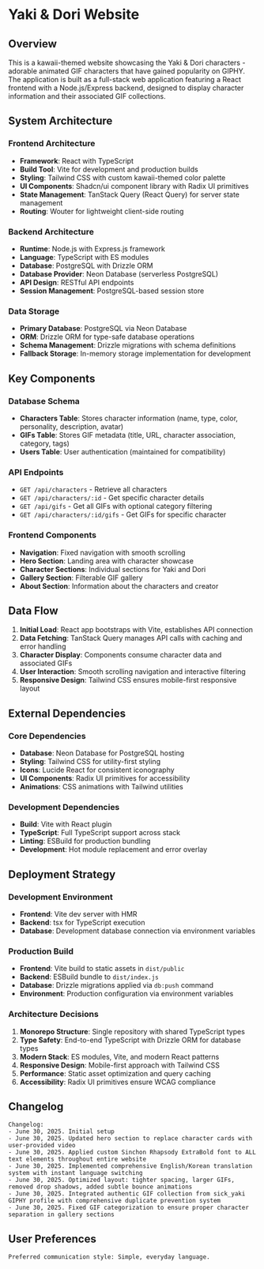 # Yaki & Dori Website

## Overview

This is a kawaii-themed website showcasing the Yaki & Dori characters - adorable animated GIF characters that have gained popularity on GIPHY. The application is built as a full-stack web application featuring a React frontend with a Node.js/Express backend, designed to display character information and their associated GIF collections.

## System Architecture

### Frontend Architecture
- **Framework**: React with TypeScript
- **Build Tool**: Vite for development and production builds
- **Styling**: Tailwind CSS with custom kawaii-themed color palette
- **UI Components**: Shadcn/ui component library with Radix UI primitives
- **State Management**: TanStack Query (React Query) for server state management
- **Routing**: Wouter for lightweight client-side routing

### Backend Architecture
- **Runtime**: Node.js with Express.js framework
- **Language**: TypeScript with ES modules
- **Database**: PostgreSQL with Drizzle ORM
- **Database Provider**: Neon Database (serverless PostgreSQL)
- **API Design**: RESTful API endpoints
- **Session Management**: PostgreSQL-based session store

### Data Storage
- **Primary Database**: PostgreSQL via Neon Database
- **ORM**: Drizzle ORM for type-safe database operations
- **Schema Management**: Drizzle migrations with schema definitions
- **Fallback Storage**: In-memory storage implementation for development

## Key Components

### Database Schema
- **Characters Table**: Stores character information (name, type, color, personality, description, avatar)
- **GIFs Table**: Stores GIF metadata (title, URL, character association, category, tags)
- **Users Table**: User authentication (maintained for compatibility)

### API Endpoints
- `GET /api/characters` - Retrieve all characters
- `GET /api/characters/:id` - Get specific character details
- `GET /api/gifs` - Get all GIFs with optional category filtering
- `GET /api/characters/:id/gifs` - Get GIFs for specific character

### Frontend Components
- **Navigation**: Fixed navigation with smooth scrolling
- **Hero Section**: Landing area with character showcase
- **Character Sections**: Individual sections for Yaki and Dori
- **Gallery Section**: Filterable GIF gallery
- **About Section**: Information about the characters and creator

## Data Flow

1. **Initial Load**: React app bootstraps with Vite, establishes API connection
2. **Data Fetching**: TanStack Query manages API calls with caching and error handling
3. **Character Display**: Components consume character data and associated GIFs
4. **User Interaction**: Smooth scrolling navigation and interactive filtering
5. **Responsive Design**: Tailwind CSS ensures mobile-first responsive layout

## External Dependencies

### Core Dependencies
- **Database**: Neon Database for PostgreSQL hosting
- **Styling**: Tailwind CSS for utility-first styling
- **Icons**: Lucide React for consistent iconography
- **UI Components**: Radix UI primitives for accessibility
- **Animations**: CSS animations with Tailwind utilities

### Development Dependencies
- **Build**: Vite with React plugin
- **TypeScript**: Full TypeScript support across stack
- **Linting**: ESBuild for production bundling
- **Development**: Hot module replacement and error overlay

## Deployment Strategy

### Development Environment
- **Frontend**: Vite dev server with HMR
- **Backend**: tsx for TypeScript execution
- **Database**: Development database connection via environment variables

### Production Build
- **Frontend**: Vite build to static assets in `dist/public`
- **Backend**: ESBuild bundle to `dist/index.js`
- **Database**: Drizzle migrations applied via `db:push` command
- **Environment**: Production configuration via environment variables

### Architecture Decisions

1. **Monorepo Structure**: Single repository with shared TypeScript types
2. **Type Safety**: End-to-end TypeScript with Drizzle ORM for database types
3. **Modern Stack**: ES modules, Vite, and modern React patterns
4. **Responsive Design**: Mobile-first approach with Tailwind CSS
5. **Performance**: Static asset optimization and query caching
6. **Accessibility**: Radix UI primitives ensure WCAG compliance

## Changelog

```
Changelog:
- June 30, 2025. Initial setup
- June 30, 2025. Updated hero section to replace character cards with user-provided video
- June 30, 2025. Applied custom Sinchon Rhapsody ExtraBold font to ALL text elements throughout entire website
- June 30, 2025. Implemented comprehensive English/Korean translation system with instant language switching
- June 30, 2025. Optimized layout: tighter spacing, larger GIFs, removed drop shadows, added subtle bounce animations
- June 30, 2025. Integrated authentic GIF collection from sick_yaki GIPHY profile with comprehensive duplicate prevention system
- June 30, 2025. Fixed GIF categorization to ensure proper character separation in gallery sections
```

## User Preferences

```
Preferred communication style: Simple, everyday language.
```